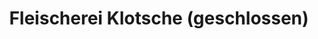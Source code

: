 ---
title: "Fleischerei Klotsche (geschlossen)"
url: /moritzburg/fleischerei-klotsche-geschlossen/
shop: Leerstehend
---